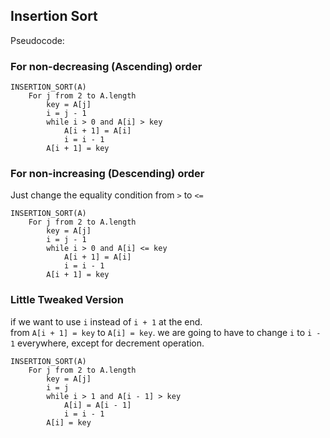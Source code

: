 ## Insertion Sort

Pseudocode:

### For non-decreasing (Ascending) order

```
INSERTION_SORT(A)
    For j from 2 to A.length
        key = A[j]
        i = j - 1
        while i > 0 and A[i] > key
            A[i + 1] = A[i]
            i = i - 1
        A[i + 1] = key 
```

### For non-increasing (Descending) order

Just change the equality condition from `>` to `<=`

```
INSERTION_SORT(A)
    For j from 2 to A.length
        key = A[j]
        i = j - 1
        while i > 0 and A[i] <= key
            A[i + 1] = A[i]
            i = i - 1
        A[i + 1] = key 
```

### Little Tweaked Version

if we want to use `i` instead of `i + 1` at the end.  
from `A[i + 1] = key` to `A[i] = key`.
we are going to have to change `i` to `i - 1` everywhere,
except for decrement operation.

```
INSERTION_SORT(A)
    For j from 2 to A.length
        key = A[j]
        i = j
        while i > 1 and A[i - 1] > key
            A[i] = A[i - 1]
            i = i - 1
        A[i] = key 
```
